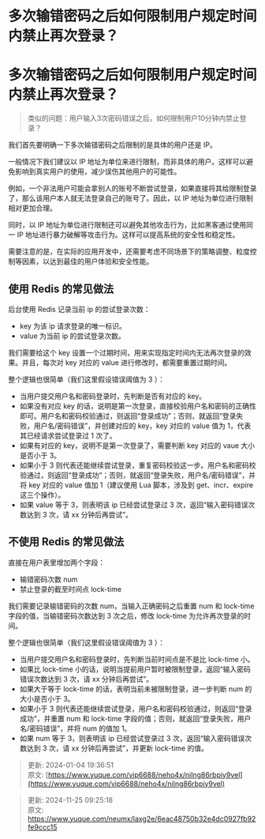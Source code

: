 # 多次输错密码之后如何限制用户规定时间内禁止再次登录？

# 多次输错密码之后如何限制用户规定时间内禁止再次登录？
> 类似的问题：用户输入3次密码错误之后，如何限制用户10分钟内禁止登录？
>

我们首先要明确一下多次输错密码之后限制的是具体的用户还是 IP。

一般情况下我们建议以 IP 地址为单位来进行限制，而非具体的用户。这样可以避免影响到真实用户的使用，减少误伤其他用户的可能性。

例如，一个非法用户可能会拿别人的账号不断尝试登录，如果直接将其给限制登录了，那么该用户本人就无法登录自己的账号了。因此，以 IP 地址为单位进行限制相对更加合理。

同时，以 IP 地址为单位进行限制还可以避免其他攻击行为，比如黑客通过使用同一 IP 地址进行暴力破解等攻击行为。这样可以提高系统的安全性和稳定性。

需要注意的是，在实际的应用开发中，还需要考虑不同场景下的策略调整、粒度控制等因素，以达到最佳的用户体验和安全性能。

## 使用 Redis 的常见做法
后台使用 Redis 记录当前 ip 的尝试登录次数：

+ key 为该 ip 请求登录的唯一标识。
+ value 为当前 ip 的尝试登录次数。

我们需要给这个 key 设置一个过期时间，用来实现指定时间内无法再次登录的效果。并且，每次对 key 对应的 value 进行修改时，都需要重置过期时间。

整个逻辑也很简单（我们这里假设错误阈值为 3 ）：

+ 当用户提交用户名和密码登录时，先判断是否有对应的 key。
+ 如果没有对应 key 的话，说明是第一次登录，直接校验用户名和密码的正确性即可。用户名和密码校验通过，则返回“登录成功”；否则，就返回“登录失败，用户名/密码错误”，并创建对应的 key，key 对应的 value 值为 1，代表其已经请求尝试登录过 1 次了。
+ 如果有对应的 key，说明不是第一次登录了，需要判断 key 对应的 vaue 大小是否小于 3。
+ 如果小于 3 则代表还能继续尝试登录，重复密码校验这一步。用户名和密码校验通过，则返回“登录成功”；否则，就返回“登录失败，用户名/密码错误”，并将 key 对应的 value 值加 1（建议使用 Lua 脚本，涉及到 get、incr、expire 这三个操作）。
+ 如果 value 等于 3，则表明该 ip 已经尝试登录过 3 次，返回“输入密码错误次数达到 3 次，请 xx 分钟后再尝试”。

## 不使用 Redis 的常见做法
直接在用户表里增加两个字段：

+ 输错密码次数 num
+ 禁止登录的截至时间点 lock-time

我们需要记录输错密码的次数 num，当输入正确密码之后重置 num 和 lock-time 字段的值，当输错密码次数达到 3 次之后，修改 lock-time 为允许再次登录的时间。

整个逻辑也很简单（我们这里假设错误阈值为 3 ）：

+ 当用户提交用户名和密码登录时，先判断当前时间点是不是比 lock-time 小。
+ 如果比 lock-time 小的话，说明当提前用户暂时被限制登录，返回“输入密码错误次数达到 3 次，请 xx 分钟后再尝试”。
+ 如果大于等于 lock-time 的话，表明当前未被限制登录，进一步判断 num 的大小是否小于 3。
+ 如果小于 3 则代表还能继续尝试登录，用户名和密码校验通过，则返回“登录成功”，并重置 num 和 lock-time 字段的值；否则，就返回“登录失败，用户名/密码错误”，并将 num 的值加 1。
+ 如果 num 等于 3，则表明该 ip 已经尝试登录过 3 次，返回“输入密码错误次数达到 3 次，请 xx 分钟后再尝试”，并更新 lock-time 的值。



> 更新: 2024-01-04 19:36:51  
原文: [https://www.yuque.com/vip6688/neho4x/nilng86rbpiy9vel](https://www.yuque.com/vip6688/neho4x/nilng86rbpiy9vel)
>



> 更新: 2024-11-25 09:25:18  
> 原文: <https://www.yuque.com/neumx/laxg2e/6eac48750b32e4dc0927fb92fe9ccc15>